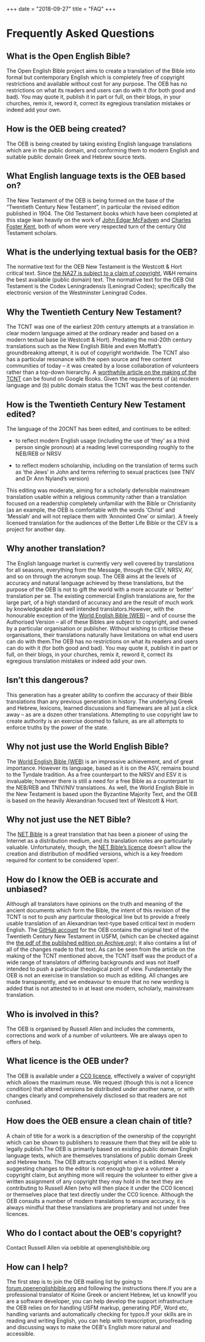 +++
date = "2018-09-27"
title = "FAQ"
+++

# Frequently Asked Questions

## What is the Open English Bible?

The Open English Bible project aims to create a translation of the Bible into formal but contemporary English which is completely free of copyright restrictions and available without cost for any purpose. The OEB has no restrictions on what its readers and users can do with it (for both good and bad). You may quote it, publish it in part or full, on their blogs, in your churches, remix it, reword it, correct its egregious translation mistakes or indeed add your own.

## How is the OEB being created?

The OEB is being created by taking existing English language translations which are in the public domain, and conforming them to modern English and suitable public domain Greek and Hebrew source texts.

## What English language texts is the OEB based on?

The New Testament of the OEB is being formed on the base of the “Twentieth Century New Testament”, in particular the revised edition published in 1904. The Old Testament books which have been completed at this stage lean heavily on the work of <a href="http://en.wikipedia.org/wiki/John_Edgar_McFadyen">John Edgar McFadyen</a> and <a href="http://en.wikipedia.org/wiki/Charles_Foster_Kent">Charles Foster Kent</a>, both of whom were very respected turn of the century Old Testament scholars.

## What is the underlying textual basis for the OEB?

The normative text for the OEB New Testament is the Westcott & Hort critical text. Since <a href="https://groups.google.com/forum/#!topic/openscriptures/9XcB_4Ua6QU">the NA27 is subject to a claim of copyright</a>, W&H remains the best available (public domain) text. The normative text for the OEB Old Testament is the Codex Leningradensis (Leningrad Codex); specifically the electronic version of the Westminster Leningrad Codex.

## Why the Twentieth Century New Testament?

The TCNT was one of the earliest 20th century attempts at a translation in clear modern language aimed at the ordinary reader and based on a modern textual base (ie Westcott & Hort). Predating the mid-20th century translations such as the New English Bible and even Moffatt’s groundbreaking attempt, it is out of copyright worldwide. The TCNT also has a particular resonance with the open source and free content communities of today – it was created by a loose collaboration of volunteers rather than a top-down hierarchy. A <a href="http://books.google.com.au/books?id=2okeAAAAIAAJ&printsec=frontcover&source=gbs_navlinks_s#v=onepage&q=&f=false">worthwhile article on the making of the TCNT</a> can be found on Google Books. Given the requirements of (a) modern language and (b) public domain status the TCNT was the best contender.

## How is the Twentieth Century New Testament edited?

The language of the 20CNT has been edited, and continues to be edited:

* to reflect modern English usage (including the use of ‘they’ as a third person single pronoun) at a reading level corresponding roughly to the NEB/REB or NRSV

* to reflect modern scholarship, including on the translation of terms such as ‘the Jews’ in John and terms referring to sexual practices (see TNIV and Dr Ann Nyland’s version)

This editing was moderate, aiming for a scholarly defensible mainstream translation usable within a religious community rather than a translation focused on a readership completely unfamiliar with the Bible or Christianity (as an example, the OEB is comfortable with the words ‘Christ’ and ‘Messiah’ and will not replace them with ‘Annointed One’ or similar). A freely licensed translation for the audiences of the Better Life Bible or the CEV is a project for another day.

## Why another translation?

The English language market is currently very well covered by translations for all seasons, everything from the Message, through the CEV, NRSV, AV, and so on through the acronym soup. The OEB aims at the levels of accuracy and natural language achieved by these translations, but the purpose of the OEB is not to gift the world with a more accurate or ‘better’ translation per se. The existing commercial English translations are, for the large part, of a high standard of accuracy and are the result of much work by knowledgeable and well intended translators.However, with the honourable exception of the <a href="http://ebible.org">World English Bible (WEB)</a> – and of course the Authorised Version – all of these Bibles are subject to copyright, and owned by a particular organisation or publisher. Without wishing to criticise these organisations, their translations naturally have limitations on what end users can do with them.The OEB has no restrictions on what its readers and users can do with it (for both good and bad). You may quote it, publish it in part or full, on their blogs, in your churches, remix it, reword it, correct its egregious translation mistakes or indeed add your own.

## Isn’t this dangerous?

This generation has a greater ability to confirm the accuracy of their Bible translations than any previous generation in history. The underlying Greek and Hebrew, lexicons, learned discussions and flamewars are all just a click away – as are a dozen other translations. Attempting to use copyright law to create authority is an exercise doomed to failure, as are all attempts to enforce truths by the power of the state.

## Why not just use the World English Bible?

The <a href="http://ebible.org">World English Bible (WEB)</a> is an impressive achievement, and of great importance. However its language, based as it is on the ASV, remains bound to the Tyndale tradition. As a free counterpart to the NRSV and ESV it is invaluable; however there is still a need for a free Bible as a counterpart to the NEB/REB and TNIV/NIV translations. As well, the World English Bible in the New Testament is based upon the Byzantine Majority Text, and the OEB is based on the heavily Alexandrian focused text of Westcott & Hort.

## Why not just use the NET Bible?

The <a href="http://net.bible.org/bible.php">NET Bible</a> is a great translation that has been a pioneer of using the Internet as a distribution medium, and its translation notes are particularly valuable. Unfortunately, though, the <a href="http://bible.org/netbiblecopyright">NET Bible’s licence</a> doesn’t allow the creation and distribution of modified versions, which is a key freedom required for content to be considered ‘open’.

## How do I know the OEB is accurate and unbiased?

Although all translators have opinions on the truth and meaning of the ancient documents which form the Bible, the intent of this revision of the TCNT is not to push any particular theological line but to provide a freely usable translation of an Alexandrian text-type based critical text in modern English. The <a href="http://github.com/openenglishbible/Open-English-Bible">GitHub account</a> for the OEB contains the original text of the Twentieth Century New Testament in USFM, (which can be checked against the <a href="http://www.archive.org/details/twentiethcentury00newyiala">the pdf of the published edition on Archive.org</a>); it also contains a list of all of the changes made to that text. As can be seen from the article on the making of the TCNT mentioned above, the TCNT itself was the product of a wide range of translators of differing backgrounds and was not itself intended to push a particular theological point of view. Fundamentally the OEB is not an exercise in translation so much as editing. All changes are made transparently, and we endeavour to ensure that no new wording is added that is not attested to in at least one modern, scholarly, mainstream translation.

## Who is involved in this?

The OEB is organised by Russell Allen and includes the comments, corrections and work of a number of volunteers. We are always open to offers of help.

## What licence is the OEB under?

The OEB is available under a <a href="http://creativecommons.org/publicdomain/zero/1.0/">CC0 licence</a>, effectively a waiver of copyright which allows the maximum reuse. We request (though this is not a licence condition) that altered versions be distributed under another name, or with changes clearly and comprehensively disclosed so that readers are not confused.

## How does the OEB ensure a clean chain of title?

A chain of title for a work is a description of the ownership of the copyright which can be shown to publishers to reassure them that they will be able to legally publish.The OEB is primarily based on existing public domain English language texts, which are themselves translations of public domain Greek and Hebrew texts. The OEB attracts copyright when it is edited. Merely suggesting changes to the editor is not enough to give a volunteer a copyright claim, but anything more will require the volunteer to either give a written assignment of any copyright they may hold in the text they are contributing to Russell Allen (who will then place it under the CC0 licence) or themselves place that text directly under the CC0 licence. Although the OEB consults a number of modern translations to ensure accuracy, it is always mindful that these translations are proprietary and not under free licences.

## Who do I contact about the OEB's copyright?

Contact Russell Allen via oebible at openenglishbible.org

## How can I help?

The first step is to join the OEB mailing list by going to <a href="http://forum.openenglishbible.org">forum.openenglishbible.org</a> and following the instructions there.If you are a professional translator of Koine Greek or ancient Hebrew, let us know!If you are a software developer, you can help develop the support infrastructure the OEB relies on for handling USFM markup, generating PDF, Word etc, handling variants and automatically checking for typos.If your skills are in reading and writing English, you can help with transcription, proofreading and discussing ways to make the OEB's English more natural and accessible.
